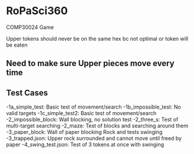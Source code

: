 # RoPaSci360
COMP30024 Game

Upper tokens should never be on the same hex bc not optimal or token will be eaten

## Need to make sure Upper pieces move every time


## Test Cases
-1a_simple_test: Basic test of movement/search
-1b_impossible_test: No valid targets
-1c_simple_test2: Basic test of movement/search
-2_impossible_block: Wall blocking, no solution test
-2_three_s: Test of multi-target searching
-2_maze: Test of blocks and searching around them
-3_paper_block: Wall of paper blocking Rock and tests swinging
-3_trapped.json: Upper rock surrounded and cannot move until freed by paper 
-4_swing_test.json: Test of 3 tokens at once with swinging
